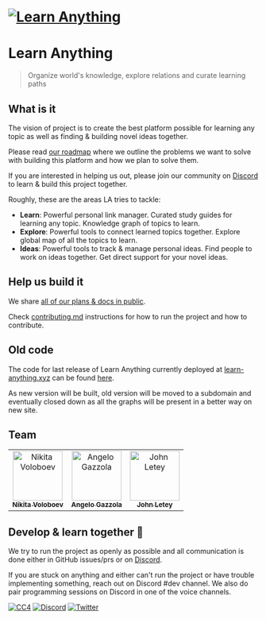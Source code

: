 # [![Learn Anything](https://raw.githubusercontent.com/learn-anything/docs/master/media/header.png)](https://learn-anything.xyz/)

# Learn Anything

> Organize world's knowledge, explore relations and curate learning paths

## What is it

The vision of project is to create the best platform possible for learning any topic as well as finding & building novel ideas together.

Please read [our roadmap](https://learnany.notion.site/Roadmap-85d3ecd04d4c419abd4626a874f5b0b4) where we outline the problems we want to solve with building this platform and how we plan to solve them.

If you are interested in helping us out, please join our community on [Discord](https://discord.gg/bxtD8x6aNF) to learn & build this project together.

Roughly, these are the areas LA tries to tackle:

- **Learn**: Powerful personal link manager. Curated study guides for learning any topic. Knowledge graph of topics to learn.
- **Explore**: Powerful tools to connect learned topics together. Explore global map of all the topics to learn.
- **Ideas**: Powerful tools to track & manage personal ideas. Find people to work on ideas together. Get direct support for your novel ideas.

## Help us build it

We share [all of our plans & docs in public](https://www.notion.so/Public-b3b8e046a6bc44549367b84423360b93).

Check [contributing.md](contributing.md) instructions for how to run the project and how to contribute.

## Old code

The code for last release of Learn Anything currently deployed at [learn-anything.xyz](https://learn-anything.xyz) can be found [here](https://github.com/learn-anything/2017-release).

As new version will be built, old version will be moved to a subdomain and eventually closed down as all the graphs will be present in a better way on new site.

## Team

<table>
  <tr>
    <td align="center"><a href="https://nikitavoloboev.xyz"><img src="https://avatars0.githubusercontent.com/u/6391776?v=4" width="100px;" alt="Nikita Voloboev"/><br /><sub><b>Nikita Voloboev</b></sub></a></td>
    <td align="center"><a href="https://nglgzz.com/"><img src="https://avatars1.githubusercontent.com/u/13448636?v=4" width="100px;" alt="Angelo Gazzola"/><br /><sub><b>Angelo Gazzola</b></sub></a></td>
    <td align="center"><a href="https://github.com/johnletey"><img src="https://avatars0.githubusercontent.com/u/62398724?v=4" width="100px;" alt="John Letey"/><br /><sub><b>John Letey</b></sub></a></td>
  </tr>
</table>

## Develop & learn together 🦊

We try to run the project as openly as possible and all communication is done either in GitHub issues/prs or on [Discord](https://discord.gg/bxtD8x6aNF).

If you are stuck on anything and either can't run the project or have trouble implementing something, reach out on Discord #dev channel. We also do pair programming sessions on Discord in one of the voice channels.

[![CC4](https://img.shields.io/badge/license-CC4-0a0a0a.svg?style=flat&colorA=0a0a0a)](https://creativecommons.org/licenses/by/4.0/) [![Discord](https://img.shields.io/badge/-Discord-0a0a0a.svg?style=flat&colorA=0a0a0a)](https://discord.gg/bxtD8x6aNF) [![Twitter](http://bit.ly/latwitt)](https://twitter.com/learnanything_)
